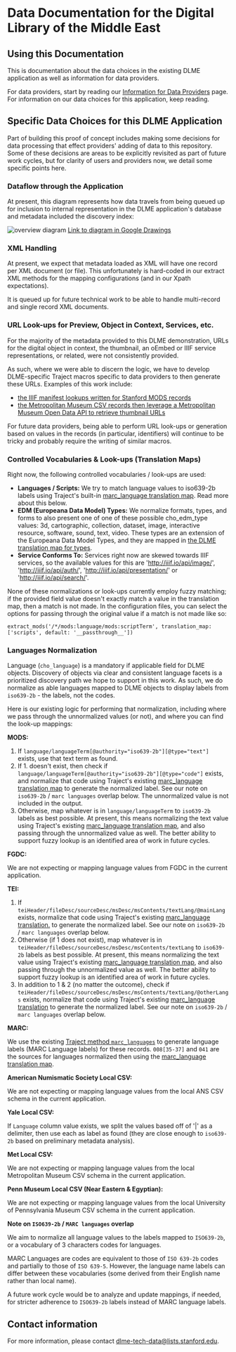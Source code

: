 # Data Documentation for the Digital Library of the Middle East

## Using this Documentation

This is documentation about the data choices in the existing DLME application as well as information for data providers.

For data providers, start by reading our [Information for Data Providers](providers.md) page. For information on our data choices for this application, keep reading.

## Specific Data Choices for this DLME Application

Part of building this proof of concept includes making some decisions for data processing that effect providers' adding of data to this repository. Some of these decisions are areas to be explicitly revisited as part of future work cycles, but for clarity of users and providers now, we detail some specific points here.

### Dataflow through the Application

At present, this diagram represents how data travels from being queued up for inclusion to internal representation in the DLME application's database and metadata included the discovery index:

![overview diagram](https://docs.google.com/drawings/d/e/2PACX-1vTBFJJgiPqs58fNWC-lTBdw5wKNN0-OgLBu7EUoJcfyDXFu6VTKkhxNUKcNSX4f1Mf_mHHI2zH_ezZj/pub?w=960&h=720)
[Link to diagram in Google Drawings](https://docs.google.com/drawings/d/1jEspB9tO6-_LyiN-q0jQwfEPtiaztgHzL6CgRKXiyBk/edit)

### XML Handling

At present, we expect that metadata loaded as XML will have one record per XML document (or file). This unfortunately is hard-coded in our extract XML methods for the mapping configurations (and in our Xpath expectations).

It is queued up for future technical work to be able to handle multi-record and single record XML documents.

### URL Look-ups for Preview, Object in Context, Services, etc.

For the majority of the metadata provided to this DLME demonstration, URLs for the digital object in context, the thumbnail, an oEmbed or IIIF service representations, or related, were not consistently provided.

As such, where we were able to discern the logic, we have to develop DLME-specific Traject macros specific to data providers to then generate these URLs. Examples of this work include:

- [the IIIF manifest lookups written for Stanford MODS records](https://github.com/sul-dlss/dlme/blob/master/lib/traject/macros/iiif.rb#L6)
- [the Metropolitan Museum CSV records then leverage a Metropolitan Museum Open Data API to retrieve thumbnail URLs](https://github.com/sul-dlss/dlme/blob/master/lib/traject/macros/met_csv.rb#L24)

For future data providers, being able to perform URL look-ups or generation based on values in the records (in particular, identifiers) will continue to be tricky and probably require the writing of similar macros.

### Controlled Vocabularies & Look-ups (Translation Maps)

Right now, the following controlled vocabularies / look-ups are used:

* **Languages / Scripts:** We try to match language values to iso639-2b labels using Traject's built-in [marc_language translation map](https://github.com/traject/traject/blob/master/lib/translation_maps/marc_languages.yaml). Read more about this below.
* **EDM (Europeana Data Model) Types:** We normalize formats, types, and forms to also present one of one of these possible cho_edm_type values: 3d, cartographic, collection, dataset, image, interactive resource, software, sound, text, video. These types are an extension of the Europeana Data Model Types, and they are mapped in [the DLME translation map for types](../lib/translation_maps/types.yaml).
* **Service Conforms To:** Services right now are skewed towards IIIF services, so the available values for this are 'http://iiif.io/api/image/', 'http://iiif.io/api/auth/', 'http://iiif.io/api/presentation/' or 'http://iiif.io/api/search/'.

None of these normalizations or look-ups currently employ fuzzy matching; if the provided field value doesn't exactly match a value in the translation map, then a match is not made. In the configuration files, you can select the options for passing through the original value if a match is not made like so:

```
extract_mods('/*/mods:language/mods:scriptTerm', translation_map: ['scripts', default: '__passthrough__'])
```

### Languages Normalization

Language (`cho_language`) is a mandatory if applicable field for DLME objects. Discovery of objects via clear and consistent language facets is a prioritized discovery path we hope to support in this work. As such, we do normalize as able languages mapped to DLME objects to display labels from `iso639-2b` - the labels, not the codes.

Here is our existing logic for performing that normalization, including where we pass through the unnormalized values (or not), and where you can find the look-up mappings:

**MODS:**
1. If `language/languageTerm[@authority="iso639-2b"][@type="text"]` exists, use that text term as found.
2. If 1. doesn't exist, then check if `language/languageTerm[@authority="iso639-2b"][@type="code"]` exists, and normalize that code using Traject's existing [marc_language translation map](https://github.com/traject/traject/blob/master/lib/translation_maps/marc_languages.yaml) to generate the normalized label. See our note on `iso639-2b` / `marc languages` overlap below. The unnormalized value is not included in the output.
3. Otherwise, map whatever is in `language/languageTerm` to `iso639-2b` labels as best possible. At present, this means normalizing the text value using Traject's existing [marc_language translation map](https://github.com/traject/traject/blob/master/lib/translation_maps/marc_languages.yaml), and also passing through the unnormalized value as well. The better ability to support fuzzy lookup is an identified area of work in future cycles.

**FGDC:**

We are not expecting or mapping language values from FGDC in the current application.

**TEI:**

1. If `teiHeader/fileDesc/sourceDesc/msDesc/msContents/textLang/@mainLang` exists, normalize that code using Traject's existing [marc_language translation.](https://github.com/traject/traject/blob/master/lib/translation_maps/marc_languages.yaml) to generate the normalized label. See our note on `iso639-2b` / `marc languages` overlap below.
3. Otherwise (if 1 does not exist), map whatever is in `teiHeader/fileDesc/sourceDesc/msDesc/msContents/textLang` to `iso639-2b` labels as best possible. At present, this means normalizing the text value using Traject's existing [marc_language translation map](https://github.com/traject/traject/blob/master/lib/translation_maps/marc_languages.yaml), and also passing through the unnormalized value as well. The better ability to support fuzzy lookup is an identified area of work in future cycles.
2. In addition to 1 & 2 (no matter the outcome), check if `teiHeader/fileDesc/sourceDesc/msDesc/msContents/textLang/@otherLangs` exists, normalize that code using Traject's existing [marc_language translation](https://github.com/traject/traject/blob/master/lib/translation_maps/marc_languages.yaml) to generate the normalized label. See our note on `iso639-2b` / `marc languages` overlap below.

**MARC:**

We use the existing [Traject method `marc_languages`](https://github.com/traject/traject/blob/master/lib/traject/macros/marc21_semantics.rb#L189) to generate language labels (MARC Language labels) for these records. `008[35-37]` and `041` are the sources for languages normalized then using the [marc_language translation map](https://github.com/traject/traject/blob/master/lib/translation_maps/marc_languages.yaml).

**American Numismatic Society Local CSV:**

We are not expecting or mapping language values from the local ANS CSV schema in the current application.

**Yale Local CSV:**

If `Language` column value exists, we split the values based off of '|' as a delimiter, then use each as label as found (they are close enough to `iso639-2b` based on preliminary metadata analysis).

**Met Local CSV:**

We are not expecting or mapping language values from the local Metropolitan Museum CSV schema in the current application.

**Penn Museum Local CSV (Near Eastern & Egyptian):**

We are not expecting or mapping language values from the local University of Pennsylvania Museum CSV schema in the current application.

**Note on `ISO639-2b` / `MARC languages` overlap**

We aim to normalize all language values to the labels mapped to `ISO639-2b`, or a vocabulary of 3 characters codes for languages.

MARC Languages are codes are equivalent to those of `ISO 639-2b` codes and partially to those of `ISO 639-5`. However, the language name labels can differ between these vocabularies (some derived from their English name rather than local name).

A future work cycle would be to analyze and update mappings, if needed, for stricter adherence to `ISO639-2b` labels instead of MARC language labels.

## Contact information

For more information, please contact [dlme-tech-data@lists.stanford.edu](mailto:dlme-tech-data@lists.stanford.edu).
